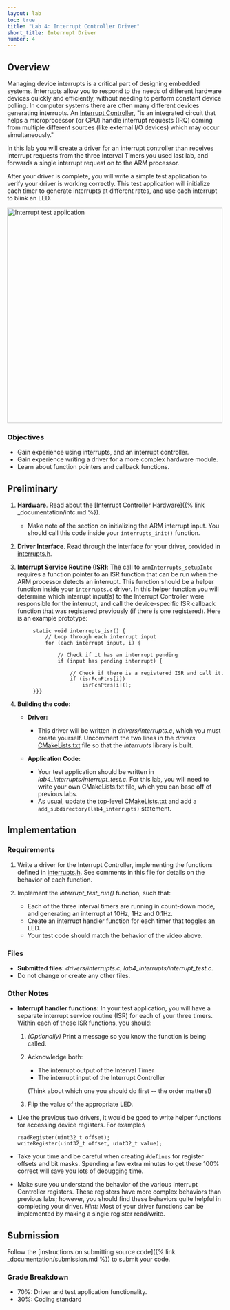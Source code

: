 ```yaml
---
layout: lab
toc: true
title: "Lab 4: Interrupt Controller Driver"
short_title: Interrupt Driver
number: 4
---
```


## Overview


Managing device interrupts is a critical part of designing embedded systems.  Interrupts allow you to respond to the needs of different hardware devices quickly and efficiently, without needing to perform constant device polling.
In computer systems there are often many different devices generating interrupts.  An [Interrupt Controller](https://en.wikipedia.org/wiki/Programmable_interrupt_controller), "is an integrated circuit that helps a microprocessor (or CPU) handle interrupt requests (IRQ) coming from multiple different sources (like external I/O devices) which may occur simultaneously."  

In this lab you will create a driver for an interrupt controller than receives interrupt requests from the three Interval Timers you used last lab, and forwards a single interrupt request on to the ARM processor.

After your driver is complete, you will write a simple test application to verify your driver is working correctly.  This test application will initialize each timer to generate interrupts at different rates, and use each interrupt to blink an LED.

<img src="{% link media/interrupts/interrupt_test.gif %}" width="500" alt="Interrupt test application">

### Objectives

* Gain experience using interrupts, and an interrupt controller.
* Gain experience writing a driver for a more complex hardware module.
* Learn about function pointers and callback functions.

## Preliminary

1. **Hardware**. Read about the [Interrupt Controller Hardware]({% link _documentation/intc.md %}).
    * Make note of the section on initializing the ARM interrupt input.  You should call this code inside your `interrupts_init()` function.  

1. **Driver Interface**. Read through the interface for your driver, provided in [interrupts.h](https://github.com/byu-cpe/ecen330_student/blob/main/drivers/interrupts.h).



1. **Interrupt Service Routine (ISR)**: The call to `armInterrupts_setupIntc` requires a function pointer to an ISR function that can be run when the ARM processor detects an interrupt.  This function should be a helper function inside your `interrupts.c` driver.  In this helper function you will determine which interrupt input(s) to the Interrupt Controller were responsible for the interrupt, and call the device-specific ISR callback function that was registered previously (if there is one registered).  Here is an example prototype:

            static void interrupts_isr() {
                // Loop through each interrupt input
                for (each interrupt input, i) {
                    
                    // Check if it has an interrupt pending
                    if (input has pending interrupt) {

                        // Check if there is a registered ISR and call it.
                        if (isrFcnPtrs[i])
                            isrFcnPtrs[i]();
            }}}


1. **Building the code:** 
    * **Driver:** 
        * This driver will be written in *drivers/interrupts.c*, which you must create yourself.  Uncomment the two lines in the *drivers* [CMakeLists.txt](https://github.com/byu-cpe/ecen330_student/blob/main/drivers/CMakeLists.txt) file so that the *interrupts* library is built.  

    * **Application Code:**
        * Your test application should be written in *lab4_interrupts/interrupt_test.c*.  For this lab, you will need to write your own CMakeLists.txt file, which you can base off of previous labs.
        * As usual, update the top-level [CMakeLists.txt](https://github.com/byu-cpe/ecen330_student/blob/main/CMakeLists.txt) and add a `add_subdirectory(lab4_interrupts)` statement.

## Implementation

### Requirements

1. Write a driver for the Interrupt Controller, implementing the functions defined in [interrupts.h](https://github.com/byu-cpe/ecen330_student/blob/main/drivers/interrupts.h).  See comments in this file for details on the behavior of each function.

1. Implement the *interrupt_test_run()* function, such that:
    * Each of the three interval timers are running in count-down mode, and generating an interrupt at 10Hz, 1Hz and 0.1Hz.
    * Create an interrupt handler function for each timer that toggles an LED.
    * Your test code should match the behavior of the video above.



### Files
  - **Submitted files:** *drivers/interrupts.c*, *lab4_interrupts/interrupt_test.c*.
  - Do not change or create any other files.

### Other Notes

* **Interrupt handler functions:**  In your test application, you will have a separate interrupt service routine (ISR) for each of your three timers.  Within each of these ISR functions, you should:
    1. *(Optionally)* Print a message so you know the function is being called.
    1. Acknowledge both:
        * The interrupt output of the Interval Timer
        * The interrupt input of the Interrupt Controller
        
        (Think about which one you should do first -- the order matters!)
    3. Flip the value of the appropriate LED.
* Like the previous two drivers, it would be good to write helper functions for accessing device registers.  For example:\

      readRegister(uint32_t offset);
      writeRegister(uint32_t offset, uint32_t value);

* Take your time and be careful when creating `#defines` for register offsets and bit masks.  Spending a few extra minutes to get these 100% correct will save you lots of debugging time.

* Make sure you understand the behavior of the various Interrupt Controller registers.  These registers have more complex behaviors than previous labs; however, you should find these behaviors quite helpful in completing your driver.  *Hint:* Most of your driver functions can be implemented by making a single register read/write.


## Submission
Follow the [instructions on submitting source code]({% link _documentation/submission.md %}) to submit your code.

### Grade Breakdown 
  * 70%: Driver and test application functionality.
  * 30%: Coding standard